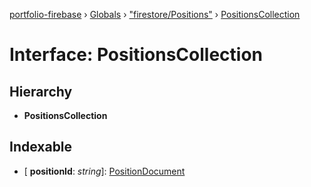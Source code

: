 [portfolio-firebase](../README.md) › [Globals](../globals.md) › ["firestore/Positions"](../modules/_firestore_positions_.md) › [PositionsCollection](_firestore_positions_.positionscollection.md)

# Interface: PositionsCollection

## Hierarchy

* **PositionsCollection**

## Indexable

* \[ **positionId**: *string*\]: [PositionDocument](_firestore_positions_.positiondocument.md)
